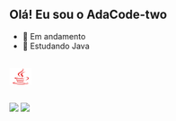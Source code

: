   ## Olá! Eu sou o AdaCode-two

- 🔭 Em andamento
- 🌱 Estudando Java


<div style="display: inline_block"><br>
  <img aling="center" alt="ada-Java" height="30" width="40" src="https://raw.githubusercontent.com/devicons/devicon/master/icons/java/java-plain.svg">
</div>

  ##

<div>
  <a href = "mailto:rfelliphy.dev@gmail.com"><img src="https://img.shields.io/badge/-Gmail-%23333?style=for-the-badge&logo=gmail&logoColor=white" target="_blank"></a>
  <a href="https://www.linkedin.com/in/robson-felliphy-1065a4351/" target="_blank"><img src="https://img.shields.io/badge/-LinkedIn-%230077B5?style=for-the-badge&logo=linkedin&logoColor=white" target="_blank"></a>
  
</div>

